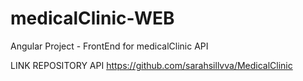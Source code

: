 # medicalClinic-WEB
 Angular Project - FrontEnd for medicalClinic API


LINK REPOSITORY API https://github.com/sarahsillvva/MedicalClinic
